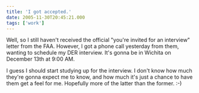 ```yaml
---
title: 'I got accepted.'
date: 2005-11-30T20:45:21.000
tags: ['work']
---
```


Well, so I still haven't received the official "you're invited for an interview" letter from the FAA. However, I got a phone call yesterday from them, wanting to schedule my DER interview. It's gonna be in Wichita on December 13th at 9:00 AM.

I guess I should start studying up for the interview. I don't know how much they're gonna expect me to know, and how much it's just a chance to have them get a feel for me. Hopefully more of the latter than the former. :-)
